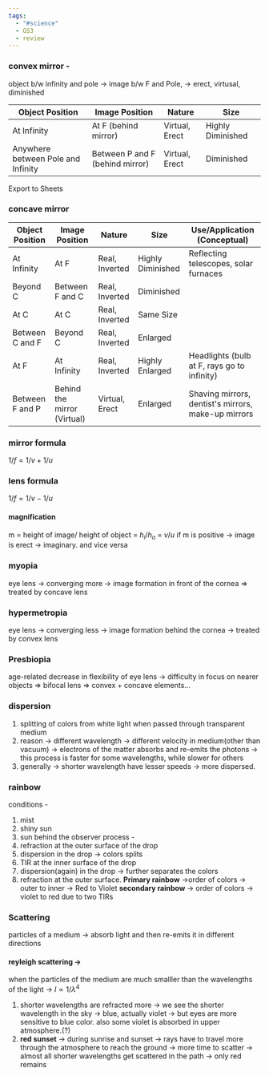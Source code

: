 ```yaml
---
tags:
  - "#science"
  - GS3
  - review
---
```

### convex mirror -
object b/w infinity and pole -> image b/w F and Pole, -> erect, virtusal, diminished

|Object Position|Image Position|Nature|Size|
|---|---|---|---|
|At Infinity|At F (behind mirror)|Virtual, Erect|Highly Diminished|
|Anywhere between Pole and Infinity|Between P and F (behind mirror)|Virtual, Erect|Diminished|

Export to Sheets
### concave mirror

| Object Position | Image Position              | Nature         | Size              | Use/Application (Conceptual)                        |
| --------------- | --------------------------- | -------------- | ----------------- | --------------------------------------------------- |
| At Infinity     | At F                        | Real, Inverted | Highly Diminished | Reflecting telescopes, solar furnaces               |
| Beyond C        | Between F and C             | Real, Inverted | Diminished        |                                                     |
| At C            | At C                        | Real, Inverted | Same Size         |                                                     |
| Between C and F | Beyond C                    | Real, Inverted | Enlarged          |                                                     |
| At F            | At Infinity                 | Real, Inverted | Highly Enlarged   | Headlights (bulb at F, rays go to infinity)         |
| Between F and P | Behind the mirror (Virtual) | Virtual, Erect | Enlarged          | Shaving mirrors, dentist's mirrors, make-up mirrors |

### mirror formula 
$1/f = 1/v + 1/u$

### lens formula
$1/f = 1/v - 1/u$

#### magnification
m = height of image/ height of object = $h_i / h_o$ = $v/u$
if m is positive -> image is erect -> imaginary. and vice versa

### myopia
eye lens -> converging more -> image formation in front of the cornea => treated by concave lens
### hypermetropia
eye lens -> converging less -> image formation behind the cornea -> treated by convex lens
### Presbiopia
age-related decrease in flexibility of eye lens -> difficulty in focus on nearer objects => bifocal lens => convex + concave elements...

### dispersion
1. splitting of colors from white light when passed through transparent medium
2. reason -> different wavelength -> different velocity in medium(other than vacuum) -> electrons of the matter absorbs and re-emits the photons -> this process is faster for some wavelengths, while slower for others
3. generally -> shorter wavelength have lesser speeds -> more dispersed.

### rainbow
conditions - 
1. mist
2. shiny sun
3. sun behind the observer
process - 
4. refraction at the outer surface of the drop
5. dispersion in the drop -> colors splits
6. TIR at the inner surface of the drop
7. dispersion(again) in the drop -> further separates the colors
8. refraction at the outer surface.
**Primary rainbow** ->order of colors -> outer to inner -> Red to Violet
**secondary rainbow** -> order of colors -> violet to red
	due to two TIRs

### Scattering
particles of a medium -> absorb light and then re-emits it in different directions
#### reyleigh scattering ->
when the particles of the medium are much smalller than the wavelengths of the light -> 
$I \propto 1/\lambda^4$
1. shorter wavelengths are refracted more -> we see the shorter wavelength in the sky -> blue, actually violet -> but eyes are more sensitive to blue color. also some violet is absorbed in upper atmosphere.(?)
2. **red sunset** -> during sunrise and sunset -> rays have to travel more through the atmosphere to reach the ground -> more time to scatter -> almost all shorter wavelengths get scattered in the path -> only red remains